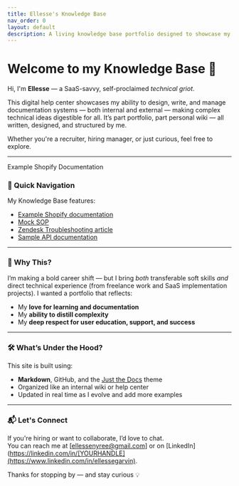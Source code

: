 ```yaml
---
title: Ellesse's Knowledge Base
nav_order: 0
layout: default
description: A living knowledge base portfolio designed to showcase my skills in knowledge management, systems thinking, and technical storytelling.
---
```


# Welcome to my Knowledge Base 🧠

Hi, I'm **Ellesse** — a SaaS-savvy, self-proclaimed _technical griot_.

This digital help center showcases my ability to design, write, and manage documentation systems — both internal and external —  making complex technical ideas digestible for all. It’s part portfolio, part personal wiki — all written, designed, and structured by me.

Whether you're a recruiter, hiring manager, or just curious, feel free to explore.

---
Example Shopify Documentation
### 🧭 Quick Navigation
My Knowledge Base features:

- [Example Shopify documentation](https://ellethetechgriot.github.io/knowledge-base/external-docs/shopify-user-guide.md)
- [Mock SOP ](https://ellethetechgriot.github.io/knowledge-base/internal-docs/internal-sop.md)
- [Zendesk Troubleshooting  article ](https://ellethetechgriot.github.io/knowledge-base/external-docs/zendesk-knowledge-articles)
- [Sample API documentation](https://ellethetechgriot.github.io/knowledge-base/external-docs/api-documentation.md)
  
---

### 🌱 Why This?

I’m making a bold career shift — but I bring *both* transferable soft skills *and* direct technical experience (from freelance work and SaaS implementation projects). I wanted a portfolio that reflects:

- My **love for learning and documentation**
- My **ability to distill complexity**
- My **deep respect for user education, support, and success**

---

### 🛠️ What’s Under the Hood?

This site is built using:
- **Markdown**, GitHub, and the [Just the Docs](https://just-the-docs.github.io/just-the-docs/) theme
- Organized like an internal wiki or help center
- Updated in real time as I evolve and add more examples

---

### 📬 Let's Connect

If you're hiring or want to collaborate, I’d love to chat.  
You can reach me at [ellessenyree@gmail.com] or on [LinkedIn](https://linkedin.com/in/[YOURHANDLE](https://www.linkedin.com/in/ellessegarvin).

Thanks for stopping by — and stay curious 💡
